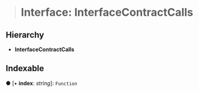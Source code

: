 > # Interface: InterfaceContractCalls

## Hierarchy

* **InterfaceContractCalls**

## Indexable

● \[▪ **index**: *string*\]: `Function`